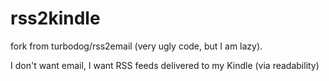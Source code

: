 rss2kindle
==========

fork from turbodog/rss2email (very ugly code, but I am lazy).

I don't want email, I want RSS feeds delivered to my Kindle (via readability)
